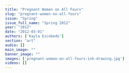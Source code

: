 ```yaml
---
title: "Pregnant Women on All Fours"
slug: "pregnant-women-on-all-fours"
issue: "Spring"
issue_full_name: "Spring 2012"
year: "2012"
date: "2012-03-01"
authors: ['Kayla Escobedo']
section: "art"
audio: []
main_image: ""
banner_image: ""
images: ['pregnant-woman-on-all-fours-ink-drawing.jpg']
videos: []
---
```

